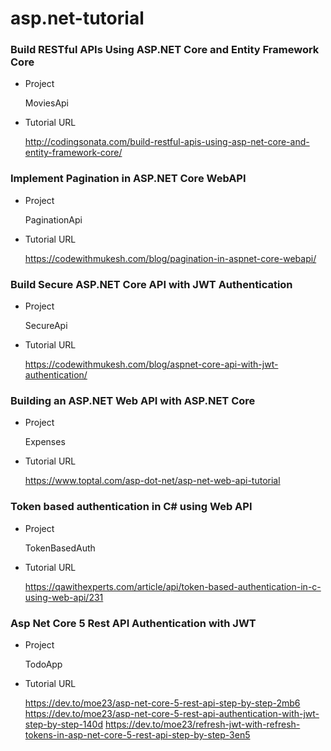 # asp.net-tutorial

### Build RESTful APIs Using ASP.NET Core and Entity Framework Core

- Project

  MoviesApi

- Tutorial URL

  http://codingsonata.com/build-restful-apis-using-asp-net-core-and-entity-framework-core/

### Implement Pagination in ASP.NET Core WebAPI

- Project

  PaginationApi

- Tutorial URL

  https://codewithmukesh.com/blog/pagination-in-aspnet-core-webapi/

### Build Secure ASP.NET Core API with JWT Authentication

- Project

  SecureApi

- Tutorial URL

  https://codewithmukesh.com/blog/aspnet-core-api-with-jwt-authentication/

### Building an ASP.NET Web API with ASP.NET Core

- Project

  Expenses

- Tutorial URL

  https://www.toptal.com/asp-dot-net/asp-net-web-api-tutorial

### Token based authentication in C# using Web API

- Project

  TokenBasedAuth

- Tutorial URL

  https://qawithexperts.com/article/api/token-based-authentication-in-c-using-web-api/231
  
### Asp Net Core 5 Rest API Authentication with JWT

- Project

  TodoApp
  
- Tutorial URL

  https://dev.to/moe23/asp-net-core-5-rest-api-step-by-step-2mb6
  https://dev.to/moe23/asp-net-core-5-rest-api-authentication-with-jwt-step-by-step-140d
  https://dev.to/moe23/refresh-jwt-with-refresh-tokens-in-asp-net-core-5-rest-api-step-by-step-3en5
  
  
